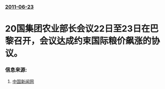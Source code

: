 ### [2011-06-23](/news/2011/06/23/index.md)

##### 
# 20国集团农业部长会议22日至23日在巴黎召开，会议达成约束国际粮价飙涨的协议。




### 信息来源:

1. [中国新闻网](http://www.chinanews.com/cj/2011/06-23/3133416.shtml)
